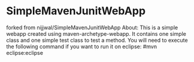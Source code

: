 # SimpleMavenJunitWebApp
forked from nijjwal/SimpleMavenJunitWebApp
About: This is a simple webapp created using maven-archetype-webapp. It contains one simple class and one simple test class to test a method. You will need to execute the following command if you want to run it on eclipse: #mvn eclipse:eclipse
